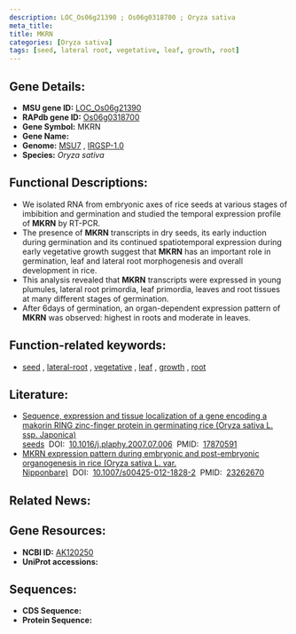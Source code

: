 ```yaml
---
description: LOC_Os06g21390 ; Os06g0318700 ; Oryza sativa
meta_title:
title: MKRN
categories: [Oryza sativa]
tags: [seed, lateral root, vegetative, leaf, growth, root]
---
```


## Gene Details:
- **MSU gene ID:** [LOC_Os06g21390](http://rice.uga.edu/cgi-bin/ORF_infopage.cgi?orf=LOC_Os06g21390)  
- **RAPdb gene ID:** [Os06g0318700](https://rapdb.dna.affrc.go.jp/locus/?name=Os06g0318700)  
- **Gene Symbol:** MKRN
- **Gene Name:**
- **Genome:**  [MSU7](http://rice.uga.edu/)&nbsp;,&nbsp;[IRGSP-1.0](https://rapdb.dna.affrc.go.jp/download/irgsp1.html)
- **Species:** *Oryza sativa*

## Functional Descriptions:
   - We isolated RNA from embryonic axes of rice seeds at various stages of imbibition and germination and studied the temporal expression profile of **MKRN** by RT-PCR.
   - The presence of **MKRN** transcripts in dry seeds, its early induction during germination and its continued spatiotemporal expression during early vegetative growth suggest that **MKRN** has an important role in germination, leaf and lateral root morphogenesis and overall development in rice.
   - This analysis revealed that **MKRN** transcripts were expressed in young plumules, lateral root primordia, leaf primordia, leaves and root tissues at many different stages of germination.
   - After 6days of germination, an organ-dependent expression pattern of **MKRN** was observed: highest in roots and moderate in leaves.

## Function-related keywords:
   - [seed](/tags/seed/)&nbsp;,&nbsp;[lateral-root](/tags/lateral-root/)&nbsp;,&nbsp;[vegetative](/tags/vegetative/)&nbsp;,&nbsp;[leaf](/tags/leaf/)&nbsp;,&nbsp;[growth](/tags/growth/)&nbsp;,&nbsp;[root](/tags/root/)

## Literature:
   - [Sequence, expression and tissue localization of a gene encoding a makorin RING zinc-finger protein in germinating rice (Oryza sativa L. ssp. Japonica) seeds](https://www.doi.org/10.1016/j.plaphy.2007.07.006)&nbsp;&nbsp;DOI:&nbsp;&nbsp;[10.1016/j.plaphy.2007.07.006](https://www.doi.org/10.1016/j.plaphy.2007.07.006)&nbsp;&nbsp;PMID:&nbsp;&nbsp;[17870591](https://pubmed.ncbi.nlm.nih.gov/17870591/)
   - [MKRN expression pattern during embryonic and post-embryonic organogenesis in rice (Oryza sativa L. var. Nipponbare)](https://www.doi.org/10.1007/s00425-012-1828-2)&nbsp;&nbsp;DOI:&nbsp;&nbsp;[10.1007/s00425-012-1828-2](https://www.doi.org/10.1007/s00425-012-1828-2)&nbsp;&nbsp;PMID:&nbsp;&nbsp;[23262670](https://pubmed.ncbi.nlm.nih.gov/23262670/)

## Related News:

## Gene Resources:
- **NCBI ID:**  [AK120250](http://www.ncbi.nlm.nih.gov/nuccore/AK120250)
- **UniProt accessions:** [](https://www.uniprot.org/uniprotkb//entry)

## Sequences:
- **CDS Sequence:**
- **Protein Sequence:**
